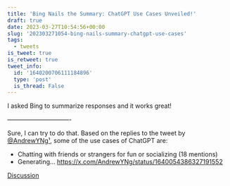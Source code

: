 ```yaml
---
title: 'Bing Nails the Summary: ChatGPT Use Cases Unveiled!'
draft: true
date: 2023-03-27T10:54:56+00:00
slug: '202303271054-bing-nails-summary-chatgpt-use-cases'
tags:
  - tweets
is_tweet: true
is_retweet: true
tweet_info:
  id: '1640200706111184896'
  type: 'post'
  is_thread: False
---
```




I asked Bing to summarize responses and it works great!

——————————-

Sure, I can try to do that. Based on the replies to the tweet by [@AndrewYNg¹](https://x.com/AndrewYNg¹), some of the use cases of ChatGPT are:

- Chatting with friends or strangers for fun or socializing (18 mentions)
- Generating… <https://x.com/AndrewYNg/status/1640054386327191552>

[Discussion](https://x.com/sytelus/status/1640200706111184896)
